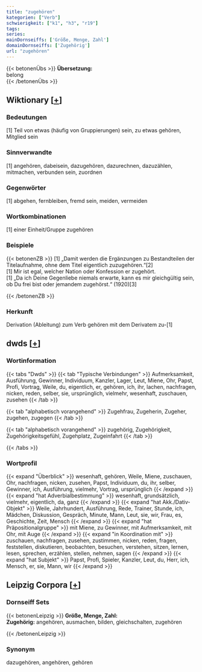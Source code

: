 ```yaml
---
title: "zugehören"
kategorien: ["Verb"]
schwierigkeit: ["k1", "h3", "r19"]
tags:
series:
mainDornseiffs: ['Größe, Menge, Zahl']
domainDornseiffs: ['Zugehörig']
url: "zugehören"
---
```


{{< betonenÜbs >}}
**Übersetzung:**  
belong  
{{< /betonenÜbs >}}

## Wiktionary [[+](https://de.wiktionary.org/wiki/zugehören)]

### Bedeutungen
[1] Teil von etwas (häufig von Gruppierungen) sein, zu etwas gehören, Mitglied sein  

### Sinnverwandte
[1] angehören, dabeisein, dazugehören, dazurechnen, dazuzählen, mitmachen, verbunden sein, zuordnen  

### Gegenwörter
[1] abgehen, fernbleiben, fremd sein, meiden, vermeiden  

### Wortkombinationen
[1] einer Einheit/Gruppe zugehören  

### Beispiele
{{< betonenZB >}}
[1] „Damit werden die Ergänzungen zu Bestandteilen der Titelaufnahme, ohne dem Titel eigentlich zuzugehören.“[2]  
[1] Mir ist egal, welcher Nation oder Konfession er zugehört.  
[1] „Da ich Deine Gegenliebe niemals erwarte, kann es mir gleichgültig sein, ob Du frei bist oder jemandem zugehörst.“ (1920)[3]  

{{< /betonenZB >}}
### Herkunft
Derivation (Ableitung) zum Verb gehören mit dem Derivatem zu-[1]  



## dwds [[+](https://www.dwds.de/wb/zugehören)]

### Wortinformation
{{< tabs "Dwds" >}}
{{< tab "Typische Verbindungen" >}}
Aufmerksamkeit, Ausführung, Gewinner, Individuum, Kanzler, Lager, Leut, Miene, Ohr, Papst, Profi, Vortrag, Weile, du, eigentlich, er, gehören, ich, ihr, lachen, nachfragen, nicken, reden, selber, sie, ursprünglich, vielmehr, wesenhaft, zuschauen, zusehen
{{< /tab >}}

{{< tab "alphabetisch vorangehend" >}}
Zugehfrau, Zugeherin, Zugeher, zugehen, zugegen
{{< /tab >}}

{{< tab "alphabetisch vorangehend" >}}
zugehörig, Zugehörigkeit, Zugehörigkeitsgefühl, Zugehplatz, Zugeinfahrt
{{< /tab >}}

{{< /tabs >}}

### Wortprofil
{{< expand "Überblick" >}} wesenhaft, gehören, Weile, Miene, zuschauen, Ohr, nachfragen, nicken, zusehen, Papst, Individuum, du, ihr, selber, Gewinner, ich, Ausführung, vielmehr, Vortrag, ursprünglich {{< /expand >}}
{{< expand "hat Adverbialbestimmung" >}} wesenhaft, grundsätzlich, vielmehr, eigentlich, da, ganz {{< /expand >}}
{{< expand "hat Akk./Dativ-Objekt" >}} Weile, Jahrhundert, Ausführung, Rede, Trainer, Stunde, ich, Mädchen, Diskussion, Gespräch, Minute, Mann, Leut, sie, wir, Frau, es, Geschichte, Zeit, Mensch {{< /expand >}}
{{< expand "hat Präpositionalgruppe" >}} mit Miene, zu Gewinner, mit Aufmerksamkeit, mit Ohr, mit Auge {{< /expand >}}
{{< expand "in Koordination mit" >}} zuschauen, nachfragen, zusehen, zustimmen, nicken, reden, fragen, feststellen, diskutieren, beobachten, besuchen, verstehen, sitzen, lernen, lesen, sprechen, erzählen, stellen, nehmen, sagen {{< /expand >}}
{{< expand "hat Subjekt" >}} Papst, Profi, Spieler, Kanzler, Leut, du, Herr, ich, Mensch, er, sie, Mann, wir {{< /expand >}}

## Leipzig Corpora [[+](https://corpora.uni-leipzig.de/en/res?word=zugehören&corpusId=deu_newscrawl-public_2018)]

### Dornseiff Sets
{{< betonenLeipzig >}}
**Größe, Menge, Zahl:**  
**Zugehörig:** angehören, ausmachen, bilden, gleichschalten, zugehören  

{{< /betonenLeipzig >}}

### Synonym
dazugehören, angehören, gehören


